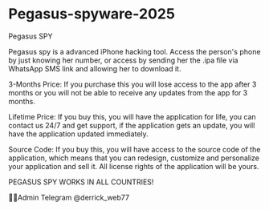 # Pegasus-spyware-2025

Pegasus SPY

Pegasus spy is a advanced iPhone hacking tool. Access the person's phone by just knowing her number, or access by sending her the .ipa file via WhatsApp SMS link and allowing her to download it.

3-Months Price:
If you purchase this you will lose access to the app after 3 months or you will not be able to receive any updates from the app for 3 months.

Lifetime Price:
If you buy this, you will have the application for life, you can contact us 24/7 and get support, if the application gets an update, you will have the application updated immediately.

Source Code:
If you buy this, you will have access to the source code of the application, which means that you can redesign, customize and personalize your application and sell it. All license rights of the application will be yours.

PEGASUS SPY WORKS IN ALL COUNTRIES!

🧑‍💻Admin Telegram @derrick_web77



